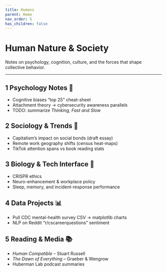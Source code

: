 ```yaml
---
title: Humans
parent: Home
nav_order: 5
has_children: false
---
```


# Human Nature & Society

Notes on psychology, cognition, culture, and the forces that shape collective behavior.

---

## 1  Psychology Notes 🧠
- Cognitive biases “top 25” cheat-sheet  
- Attachment theory → cybersecurity awareness parallels  
- TODO: summarize *Thinking, Fast and Slow*

## 2  Sociology & Trends 👥
- Capitalism’s impact on social bonds (draft essay)  
- Remote work geography shifts (census heat-maps)  
- TikTok attention spans vs book reading stats

## 3  Biology & Tech Interface 🧬
- CRISPR ethics  
- Neuro-enhancement & workplace policy  
- Sleep, memory, and incident-response performance

## 4  Data Projects 📊
- Pull CDC mental-health survey CSV → matplotlib charts  
- NLP on Reddit “r/cscareerquestions” sentiment

## 5  Reading & Media 📚
- *Human Compatible* – Stuart Russell  
- *The Dawn of Everything* – Graeber & Wengrow  
- Huberman Lab podcast summaries
